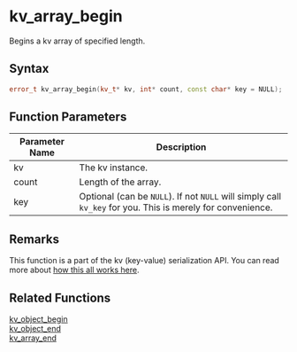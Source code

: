 
# kv_array_begin

Begins a kv array of specified length.

## Syntax

```cpp
error_t kv_array_begin(kv_t* kv, int* count, const char* key = NULL);
```

## Function Parameters

Parameter Name | Description
--- | ---
kv | The kv instance.
count | Length of the array.
key | Optional (can be `NULL`). If not `NULL` will simply call `kv_key` for you. This is merely for convenience.

## Remarks

This function is a part of the kv (key-value) serialization API. You can read more about [how this all works here](https://github.com/RandyGaul/cute_framework/tree/master/doc/graphics/serialization).

## Related Functions
  
[kv_object_begin](https://github.com/RandyGaul/cute_framework/blob/master/doc/serialization/kv_object_begin.md)  
[kv_object_end](https://github.com/RandyGaul/cute_framework/blob/master/doc/serialization/kv_object_end.md)  
[kv_array_end](https://github.com/RandyGaul/cute_framework/blob/master/doc/serialization/kv_array_end.md)  
